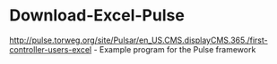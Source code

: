 Download-Excel-Pulse
====================

http://pulse.torweg.org/site/Pulsar/en_US.CMS.displayCMS.365./first-controller-users-excel - Example program for the Pulse framework